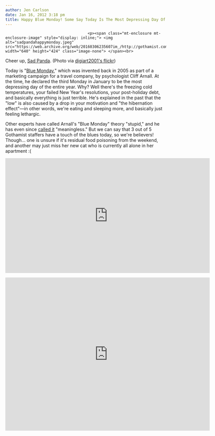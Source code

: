 ```yaml
---
author: Jen Carlson
date: Jan 16, 2012 3:18 pm
title: Happy Blue Monday! Some Say Today Is The Most Depressing Day Of The Year
---
```


	
										<p><span class="mt-enclosure mt-enclosure-image" style="display: inline;"> <img alt="sadpandahappymonday.jpeg" src="https://web.archive.org/web/20160306235607im_/http://gothamist.com/attachments/arts_jen/sadpandahappymonday.jpeg" width="640" height="424" class="image-none"> </span><br>
<span class="photo_caption">Cheer up, <a href="https://web.archive.org/web/20160306235607/http://gothamist.com/tags/sadpanda">Sad Panda</a>. (Photo via <a href="https://web.archive.org/web/20160306235607/http://www.flickr.com/photos/digiart2001/4465065501/">digiart2001&apos;s flickr</a>)</span></p>

<p>Today is &quot;<a href="https://web.archive.org/web/20160306235607/http://en.wikipedia.org/wiki/Blue_Monday_(date)">Blue Monday</a>,&quot; which was invented back in 2005 as part of a marketing campaign for a travel company, by psychologist Cliff Arnall. At the time, he declared the third Monday in January to be the most depressing day of the entire year. Why? Well there&apos;s the freezing cold temperatures, your failed New Year&apos;s resolutions, your post-holiday debt, and basically everything is just terrible. He&apos;s explained in the past that the &quot;low&quot; is also caused by a drop in your motivation and &quot;the hibernation effect&quot;&#x2014;in other words, we&apos;re eating and sleeping more, and basically just feeling lethargic.</p>

<p>Other experts have called Arnall&apos;s &quot;Blue Monday&quot; theory &quot;stupid,&quot; and he has even since <a href="https://web.archive.org/web/20160306235607/http://www.guardian.co.uk/science/blog/2012/jan/16/blue-monday-depressing-day-pseudoscience">called it</a> &quot;meaningless.&quot; But we can say that 3 out of 5 Gothamist staffers have a touch of the blues today, so we&apos;re believers! Though... one is unsure if it&apos;s residual food poisoning from the weekend, and another may just miss her new cat who is currently all alone in her apartment :( </p>

<p><iframe width="640" height="360" src="https://web.archive.org/web/20160306235607if_/http://www.youtube.com/embed/En-PZIvzO64" frameborder="0" allowfullscreen></iframe></p>

<p><iframe width="640" height="480" src="https://web.archive.org/web/20160306235607if_/http://www.youtube.com/embed/ftJZomwDhxQ" frameborder="0" allowfullscreen></iframe></p>					
										
									
				